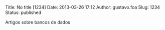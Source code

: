 Title: No title [1234]
Date: 2013-03-26 17:12
Author: gustavo.foa
Slug: 1234
Status: published

Artigos sobre bancos de dados
